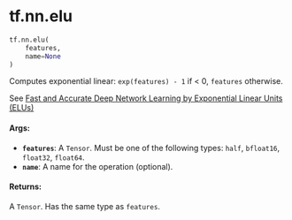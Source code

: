 <div itemscope itemtype="http://developers.google.com/ReferenceObject">
<meta itemprop="name" content="tf.nn.elu" />
<meta itemprop="path" content="Stable" />
</div>

# tf.nn.elu

``` python
tf.nn.elu(
    features,
    name=None
)
```

Computes exponential linear: `exp(features) - 1` if < 0, `features` otherwise.

See [Fast and Accurate Deep Network Learning by Exponential Linear Units (ELUs)
](http://arxiv.org/abs/1511.07289)

#### Args:

* <b>`features`</b>: A `Tensor`. Must be one of the following types: `half`, `bfloat16`, `float32`, `float64`.
* <b>`name`</b>: A name for the operation (optional).


#### Returns:

A `Tensor`. Has the same type as `features`.
